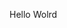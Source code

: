 Hello Wolrd

































































































































































































































































































































































































































































































































































































































































































































































































































































































































































































































































































































































































































































































































































































































































































































































































































































































































































































































































































































































































































































































































































































































































































































































































































































































































































































































































































































































































































































































































































































































































































































































































































































































































































































